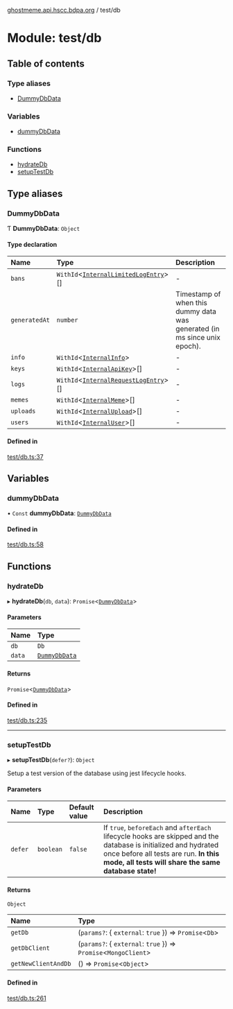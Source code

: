 [ghostmeme.api.hscc.bdpa.org][1] / test/db

# Module: test/db

## Table of contents

### Type aliases

- [DummyDbData][2]

### Variables

- [dummyDbData][2]

### Functions

- [hydrateDb][3]
- [setupTestDb][4]

## Type aliases

### DummyDbData

Ƭ **DummyDbData**: `Object`

#### Type declaration

| Name          | Type                                        | Description                                                               |
| :------------ | :------------------------------------------ | :------------------------------------------------------------------------ |
| `bans`        | `WithId`<[`InternalLimitedLogEntry`][5]>\[] | -                                                                         |
| `generatedAt` | `number`                                    | Timestamp of when this dummy data was generated (in ms since unix epoch). |
| `info`        | `WithId`<[`InternalInfo`][6]>               | -                                                                         |
| `keys`        | `WithId`<[`InternalApiKey`][7]>\[]          | -                                                                         |
| `logs`        | `WithId`<[`InternalRequestLogEntry`][8]>\[] | -                                                                         |
| `memes`       | `WithId`<[`InternalMeme`][9]>\[]            | -                                                                         |
| `uploads`     | `WithId`<[`InternalUpload`][10]>\[]         | -                                                                         |
| `users`       | `WithId`<[`InternalUser`][11]>\[]           | -                                                                         |

#### Defined in

[test/db.ts:37][12]

## Variables

### dummyDbData

• `Const` **dummyDbData**: [`DummyDbData`][2]

#### Defined in

[test/db.ts:58][13]

## Functions

### hydrateDb

▸ **hydrateDb**(`db`, `data`): `Promise`<[`DummyDbData`][2]>

#### Parameters

| Name   | Type               |
| :----- | :----------------- |
| `db`   | `Db`               |
| `data` | [`DummyDbData`][2] |

#### Returns

`Promise`<[`DummyDbData`][2]>

#### Defined in

[test/db.ts:235][14]

---

### setupTestDb

▸ **setupTestDb**(`defer?`): `Object`

Setup a test version of the database using jest lifecycle hooks.

#### Parameters

| Name    | Type      | Default value | Description                                                                                                                                                                                                     |
| :------ | :-------- | :------------ | :-------------------------------------------------------------------------------------------------------------------------------------------------------------------------------------------------------------- |
| `defer` | `boolean` | `false`       | If `true`, `beforeEach` and `afterEach` lifecycle hooks are skipped and the database is initialized and hydrated once before all tests are run. **In this mode, all tests will share the same database state!** |

#### Returns

`Object`

| Name                | Type                                                            |
| :------------------ | :-------------------------------------------------------------- |
| `getDb`             | (`params?`: { `external`: `true` }) => `Promise`<`Db`>          |
| `getDbClient`       | (`params?`: { `external`: `true` }) => `Promise`<`MongoClient`> |
| `getNewClientAndDb` | () => `Promise`<`Object`>                                       |

#### Defined in

[test/db.ts:261][15]

[1]: ../README.md
[2]: test_db.md#dummydbdata
[3]: test_db.md#hydratedb
[4]: test_db.md#setuptestdb
[5]: types_global.md#internallimitedlogentry
[6]: types_global.md#internalinfo
[7]: types_global.md#internalapikey
[8]: types_global.md#internalrequestlogentry
[9]: types_global.md#internalmeme
[10]: types_global.md#internalupload
[11]: types_global.md#internaluser
[12]:
  https://github.com/nhscc/ghostmeme.api.hscc.bdpa.org/blob/331c113/test/db.ts#L37
[13]:
  https://github.com/nhscc/ghostmeme.api.hscc.bdpa.org/blob/331c113/test/db.ts#L58
[14]:
  https://github.com/nhscc/ghostmeme.api.hscc.bdpa.org/blob/331c113/test/db.ts#L235
[15]:
  https://github.com/nhscc/ghostmeme.api.hscc.bdpa.org/blob/331c113/test/db.ts#L261
